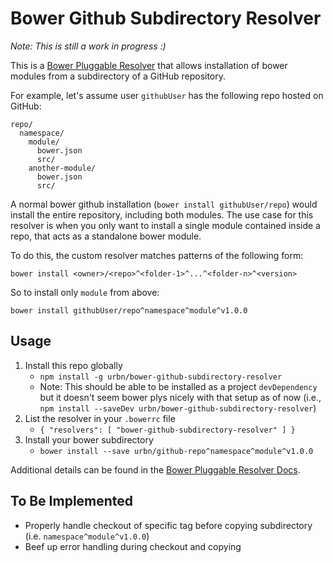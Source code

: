 # Bower Github Subdirectory Resolver

*Note: This is still a work in progress :)*

This is a [Bower Pluggable Resolver](http://bower.io/docs/pluggable-resolvers/)
that allows installation of bower modules from a subdirectory of a GitHub
repository.

For example, let's assume user `githubUser` has the following repo hosted on
GitHub:

```
repo/
  namespace/
    module/
      bower.json
      src/
    another-module/
      bower.json
      src/
```

A normal bower github installation (`bower install githubUser/repo`) would
install the entire repository, including both modules.  The use case for this
resolver is when you only want to install a single module contained inside a
repo, that acts as a standalone bower module.

To do this, the custom resolver matches patterns of the following form:

```
bower install <owner>/<repo>^<folder-1>^...^<folder-n>^<version>
```

So to install only `module` from above:
```
bower install githubUser/repo^namespace^module^v1.0.0
```
## Usage

1. Install this repo globally
    * `npm install -g urbn/bower-github-subdirectory-resolver`
    * Note: This should be able to be installed as a project `devDependency` but it doesn't seem bower plys nicely with that setup as of now (i.e., `npm install --saveDev urbn/bower-github-subdirectory-resolver`)
2. List the resolver in your `.bowerrc` file
    * `{ "resolvers": [ "bower-github-subdirectory-resolver" ] }`
3. Install your bower subdirectory
    * `bower install --save urbn/github-repo^namespace^module^v1.0.0`

Additional details can be found in the
[Bower Pluggable Resolver Docs](http://bower.io/docs/pluggable-resolvers/).

## To Be Implemented
* Properly handle checkout of specific tag before copying subdirectory (i.e.
  `namespace^module^v1.0.0`)
* Beef up error handling during checkout and copying

